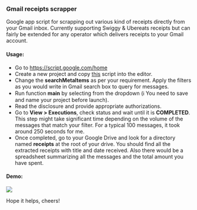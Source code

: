 ### Gmail receipts scrapper

Google app script for scrapping out various kind of receipts directly from your Gmail inbox. Currently supporting Swiggy & Ubereats receipts but can fairly be extended for any operator which delivers receipts to your Gmail account.  

#### Usage:
* Go to https://script.google.com/home
* Create a new project and copy [this](./Code.gs) script into the editor.
* Change the **searchMetaItems** as per your requirement. Apply the filters as you would write in Gmail search box to query for messages.
* Run function **main** by selecting from the dropdown (:information_source: You need to save and name your project before launch).
* Read the disclosure and provide appropriate authorizations.
* Go to **View > Executions**, check status and wait until it is **COMPLETED**. This step might take significant time depending on the volume of the messages that match your filter. For a typical 100 messages, it took around 250 seconds for me.
* Once completed, go to your Google Drive and look for a directory named **receipts** at the root of your drive. You should find all the extracted receipts with title and date received. Also there would be a spreadsheet summarizing all the messages and the total amount you have spent.

#### Demo:

<img src="assets/demo.gif"/>

Hope it helps, cheers!
